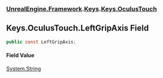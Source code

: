 ### [UnrealEngine.Framework](./UnrealEngine-Framework.md 'UnrealEngine.Framework').[Keys](./UnrealEngine-Framework-Keys.md 'UnrealEngine.Framework.Keys').[Keys.OculusTouch](./UnrealEngine-Framework-Keys-OculusTouch.md 'UnrealEngine.Framework.Keys.OculusTouch')
## Keys.OculusTouch.LeftGripAxis Field
  
```csharp
public const LeftGripAxis;
```
#### Field Value
[System.String](https://docs.microsoft.com/en-us/dotnet/api/System.String 'System.String')  
